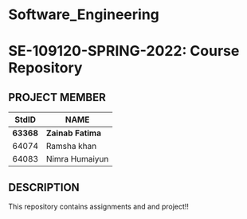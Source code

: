 # Software_Engineering

# SE-109120-SPRING-2022: Course Repository ##
## PROJECT MEMBER ##
 StdID   |  NAME 
----------------  | ----------------
**63368**  | **Zainab Fatima**
64074  | Ramsha khan
64083 | Nimra Humaiyun

## DESCRIPTION ##
This repository contains assignments and and project!!


